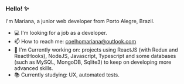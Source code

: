 ### Hello! ✨
I'm Mariana, a junior web developer from Porto Alegre, Brazil. 

- 💻 I'm looking for a job as a developer.
- 📫 How to reach me: coelhomariana@outlook.com
- :seedling: I'm Currently working on: projects using ReactJS (with Redux and ReactHooks), NodeJS, Javascript, Typescript and some databases (such as MySQL, MongoDB, Sqlite3) to keep on developing more advanced skills.
- :books: Currently studying: UX, automated tests.

